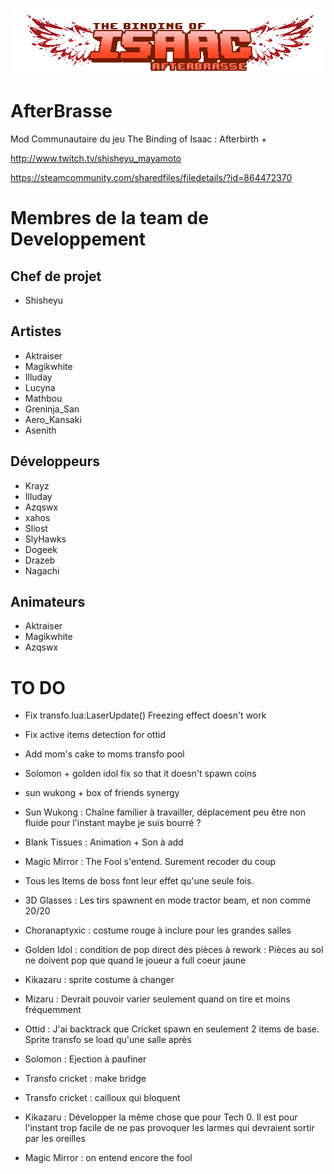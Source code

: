 # ![pageres](assets/imgs/afterbrasse-logo.png)

# AfterBrasse
Mod Communautaire du jeu The Binding of Isaac : Afterbirth +

http://www.twitch.tv/shisheyu_mayamoto

https://steamcommunity.com/sharedfiles/filedetails/?id=864472370

# Membres de la team de Developpement

## Chef de projet

- Shisheyu

## Artistes

- Aktraiser
- Magikwhite
- Illuday
- Lucyna
- Mathbou
- Greninja_San
- Aero_Kansaki
- Asenith

## Développeurs

- Krayz
- Illuday
- Azqswx
- xahos
- Sliost
- SlyHawks
- Dogeek
- Drazeb
- Nagachi

## Animateurs

- Aktraiser
- Magikwhite
- Azqswx

# TO DO

- Fix transfo.lua:LaserUpdate() Freezing effect doesn't work

- Fix active items detection for ottid

- Add mom's cake to moms transfo pool

- Solomon + golden idol fix so that it doesn't spawn coins

- sun wukong + box of friends synergy

- Sun Wukong : Chaîne familier à travailler, déplacement peu être non fluide pour l'instant maybe je suis bourré ?

- Blank Tissues : Animation + Son à add

- Magic Mirror : The Fool s'entend. Surement recoder du coup

- Tous les Items de boss font leur effet qu'une seule fois.

- 3D Glasses : Les tirs spawnent en mode tractor beam, et non comme 20/20

- Choranaptyxic : costume rouge à inclure pour les grandes salles

- Golden Idol : condition de pop direct des pièces à rework : Pièces au sol ne doivent pop que quand le joueur a full coeur jaune

- Kikazaru : sprite costume à changer

- Mizaru : Devrait pouvoir varier seulement quand on tire et moins fréquemment

- Ottid : J'ai backtrack que Cricket spawn en seulement 2 items de base. Sprite transfo se load qu'une salle après

- Solomon : Ejection à paufiner

- Transfo cricket : make bridge

- Transfo cricket : cailloux qui bloquent

- Kikazaru : Développer la même chose que pour Tech 0. Il est pour l'instant trop facile de ne pas provoquer les larmes qui devraient sortir par les oreilles

- Magic Mirror : on entend encore the fool
